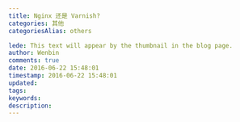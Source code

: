 ```yaml
---
title: Nginx 还是 Varnish?
categories: 其他
categoriesAlias: others

lede: This text will appear by the thumbnail in the blog page.
author: Wenbin
comments: true
date: 2016-06-22 15:48:01
timestamp: 2016-06-22 15:48:01
updated:
tags:
keywords:
description:
---
```

